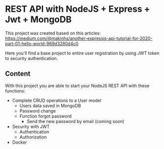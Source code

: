 # REST API with NodeJS + Express + Jwt + MongoDB
This project was created based on this articles: https://medium.com/@makinhs/another-expressjs-api-tutorial-for-2020-part-01-hello-world-969d3280d4c0

Here you'll find a base project to entire user registration by using JWT token to security authentication.

## Content
With this project you are able to start your NodeJS REST API with these functions:
- Complete CRUD operations to a User model
    - Users data saved in MongoDB
    - Password change
    - Function forgot password
        - Send the new password by email (coming soon)
- Security with JWT
    - Authentication
    - Authorization
- Docker

